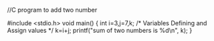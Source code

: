 //C program to add two number 

#include <stdio.h>
void main()
{
 int i=3,j=7,k; /* Variables Defining and Assign values */
 k=i+j;
 printf("sum of two numbers is %d\n", k); 
}
